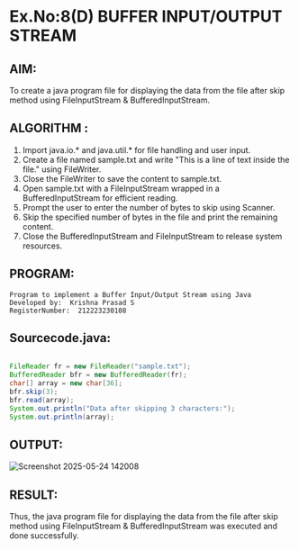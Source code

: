 # Ex.No:8(D) BUFFER INPUT/OUTPUT STREAM

## AIM:
 To create a java program file for displaying the data from the file after skip method using FileInputStream & BufferedInputStream.

## ALGORITHM :
1.	Import java.io.* and java.util.* for file handling and user input.
2.	Create a file named sample.txt and write "This is a line of text inside the file." using FileWriter.
3.	Close the FileWriter to save the content to sample.txt.
4.	Open sample.txt with a FileInputStream wrapped in a BufferedInputStream for efficient reading.
5.	Prompt the user to enter the number of bytes to skip using Scanner.
6.	Skip the specified number of bytes in the file and print the remaining content.
7.	Close the BufferedInputStream and FileInputStream to release system resources.




## PROGRAM:
 ```
Program to implement a Buffer Input/Output Stream using Java
Developed by:  Krishna Prasad S
RegisterNumber:  212223230108
```

## Sourcecode.java:
```java

FileReader fr = new FileReader("sample.txt");
BufferedReader bfr = new BufferedReader(fr);
char[] array = new char[36];
bfr.skip(3);
bfr.read(array);
System.out.println("Data after skipping 3 characters:");
System.out.println(array);

```






## OUTPUT:

![Screenshot 2025-05-24 142008](https://github.com/user-attachments/assets/9e273086-65f1-4f7a-8439-a4960c4cfeea)


## RESULT:
Thus, the java program file for displaying the data from the file after skip method using FileInputStream & BufferedInputStream was executed and done successfully.


